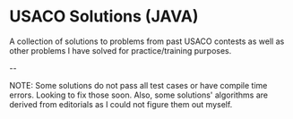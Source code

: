# USACO Solutions (JAVA)
A collection of solutions to problems from past USACO contests as well as other problems
I have solved for practice/training purposes.

-- 

NOTE: Some solutions do not pass all test cases or have compile time errors. Looking to fix
those soon. Also, some solutions' algorithms are derived from editorials as I could not figure
them out myself. 